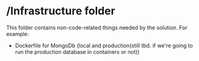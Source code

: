 # /Infrastructure folder

This folder contains non-code-related things needed by the solution. For example:

- Dockerfile for MongoDb (local and production(still tbd. if we're going to run the production database in containers or not))